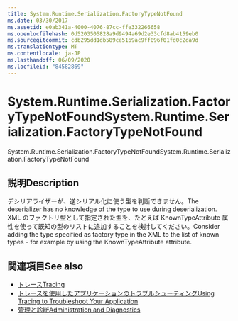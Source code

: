 ```yaml
---
title: System.Runtime.Serialization.FactoryTypeNotFound
ms.date: 03/30/2017
ms.assetid: e0ab341a-4000-4076-87cc-ffe332266658
ms.openlocfilehash: 0d5203505828a9d9494a69d2e33cfd8ab4159eb0
ms.sourcegitcommit: cdb295dd1db589ce5169ac9ff096f01fd0c2da9d
ms.translationtype: MT
ms.contentlocale: ja-JP
ms.lasthandoff: 06/09/2020
ms.locfileid: "84582869"
---
```

# <a name="systemruntimeserializationfactorytypenotfound"></a><span data-ttu-id="54f89-102">System.Runtime.Serialization.FactoryTypeNotFound</span><span class="sxs-lookup"><span data-stu-id="54f89-102">System.Runtime.Serialization.FactoryTypeNotFound</span></span>
<span data-ttu-id="54f89-103">System.Runtime.Serialization.FactoryTypeNotFound</span><span class="sxs-lookup"><span data-stu-id="54f89-103">System.Runtime.Serialization.FactoryTypeNotFound</span></span>  
  
## <a name="description"></a><span data-ttu-id="54f89-104">説明</span><span class="sxs-lookup"><span data-stu-id="54f89-104">Description</span></span>  
 <span data-ttu-id="54f89-105">デシリアライザーが、逆シリアル化に使う型を判断できません。</span><span class="sxs-lookup"><span data-stu-id="54f89-105">The deserializer has no knowledge of the type to use during deserialization.</span></span> <span data-ttu-id="54f89-106">XML のファクトリ型として指定された型を、たとえば KnownTypeAttribute 属性を使って既知の型のリストに追加することを検討してください。</span><span class="sxs-lookup"><span data-stu-id="54f89-106">Consider adding the type specified as factory type in the XML to the list of known types - for example by using the KnownTypeAttribute attribute.</span></span>  
  
## <a name="see-also"></a><span data-ttu-id="54f89-107">関連項目</span><span class="sxs-lookup"><span data-stu-id="54f89-107">See also</span></span>

- [<span data-ttu-id="54f89-108">トレース</span><span class="sxs-lookup"><span data-stu-id="54f89-108">Tracing</span></span>](index.md)
- [<span data-ttu-id="54f89-109">トレースを使用したアプリケーションのトラブルシューティング</span><span class="sxs-lookup"><span data-stu-id="54f89-109">Using Tracing to Troubleshoot Your Application</span></span>](using-tracing-to-troubleshoot-your-application.md)
- [<span data-ttu-id="54f89-110">管理と診断</span><span class="sxs-lookup"><span data-stu-id="54f89-110">Administration and Diagnostics</span></span>](../index.md)
